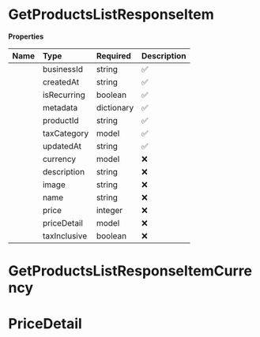 # GetProductsListResponseItem



**Properties**

| Name | Type | Required | Description |
| :-------- | :----------| :----------| :----------|
    | businessId | string | ✅ | Unique identifier for the business to which the product belongs. |
    | createdAt | string | ✅ | Timestamp when the product was created. |
    | isRecurring | boolean | ✅ | Indicates if the product is recurring (e.g., subscriptions). |
    | metadata | dictionary | ✅ |  |
    | productId | string | ✅ | Unique identifier for the product. |
    | taxCategory | model | ✅ | Represents the different categories of taxation applicable to various products and services. |
    | updatedAt | string | ✅ | Timestamp when the product was last updated. |
    | currency | model | ❌ |  |
    | description | string | ❌ | Description of the product, optional. |
    | image | string | ❌ | URL of the product image, optional. |
    | name | string | ❌ | Name of the product, optional. |
    | price | integer | ❌ | Price of the product, optional. The price is represented in the lowest denomination of the currency. For example: - In USD, a price of `$12.34` would be represented as `1234` (cents). - In JPY, a price of `¥1500` would be represented as `1500` (yen). - In INR, a price of `₹1234.56` would be represented as `123456` (paise). This ensures precision and avoids floating-point rounding errors. |
    | priceDetail | model | ❌ |  |
    | taxInclusive | boolean | ❌ | Indicates if the price is tax inclusive |

# GetProductsListResponseItemCurrency





# PriceDetail








<!-- This file was generated by liblab | https://liblab.com/ -->